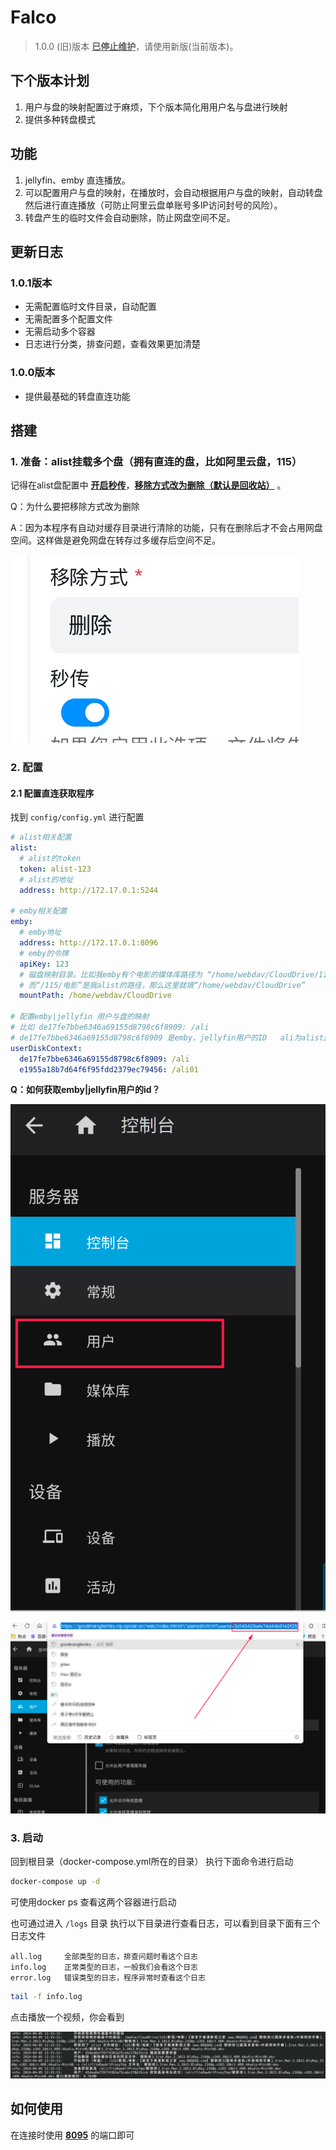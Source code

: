# Falco

> 1.0.0 (旧)版本 **<u>已停止维护</u>**，请使用新版(当前版本)。

## 下个版本计划
1. 用户与盘的映射配置过于麻烦，下个版本简化用用户名与盘进行映射
2. 提供多种转盘模式

## 功能

1. jellyfin、emby 直连播放。
2. 可以配置用户与盘的映射，在播放时，会自动根据用户与盘的映射，自动转盘然后进行直连播放（可防止阿里云盘单账号多IP访问封号的风险）。
3. 转盘产生的临时文件会自动删除，防止网盘空间不足。

## 更新日志
### 1.0.1版本
- 无需配置临时文件目录，自动配置
- 无需配置多个配置文件
- 无需启动多个容器
- 日志进行分类，排查问题，查看效果更加清楚
### 1.0.0版本
- 提供最基础的转盘直连功能

## 搭建

### 1. 准备：alist挂载多个盘（拥有直连的盘，比如阿里云盘，115）

记得在alist盘配置中 **<u>开启秒传</u>**，**<u>移除方式改为删除（默认是回收站）</u>** 。

Q：为什么要把移除方式改为删除

A：因为本程序有自动对缓存目录进行清除的功能，只有在删除后才不会占用网盘空间。这样做是避免网盘在转存过多缓存后空间不足。

​![image](assets/image-20240130114921-9txb12m.png)​


### 2. 配置

#### 2.1 配置直连获取程序

找到 `config/config.yml`​​ 进行配置

```yml
# alist相关配置
alist:
  # alist的token
  token: alist-123
  # alist的地址
  address: http://172.17.0.1:5244

# emby相关配置
emby: 
  # emby地址
  address: http://172.17.0.1:8096
  # emby的令牌
  apiKey: 123
  # 磁盘映射目录。比如我emby有个电影的媒体库路径为 “/home/webdav/CloudDrive/115/电影”
  # 而“/115/电影”是我alist的路径，那么这里就填“/home/webdav/CloudDrive”
  mountPath: /home/webdav/CloudDrive

# 配置emby|jellyfin 用户与盘的映射
# 比如 de17fe7bbe6346a69155d8798c6f8909: /ali
# de17fe7bbe6346a69155d8798c6f8909 是emby，jellyfin用户的ID   ali为alist盘（暂时只支持一级目录）
userDiskContext:
  de17fe7bbe6346a69155d8798c6f8909: /ali
  e1955a18b7d64f6f95fdd2379ec79456: /ali01

```

**Q：如何获取emby|jellyfin用户的id？**

​![image](assets/image-20240125140421-p3zua1e.png)​

​![image](assets/image-20240125140804-dp0tvdr.png)​

### 3. 启动

回到根目录（docker-compose.yml所在的目录）​ 执行下面命令进行启动

```sh
docker-compose up -d
```

可使用docker ps 查看这两个容器进行启动

也可通过进入 `/logs`​​ 目录 执行以下目录进行查看日志，可以看到目录下面有三个日志文件
```text
all.log     全部类型的日志，排查问题时看这个日志
info.log    正常类型的日志，一般我们会看这个日志
error.log   错误类型的日志，程序异常时查看这个日志
```

```sh
tail -f info.log
```
点击播放一个视频，你会看到

![alt text](assets/屏幕截图_20240419_201711.png)

## 如何使用

在连接时使用 **<u>8095</u>**  的端口即可
